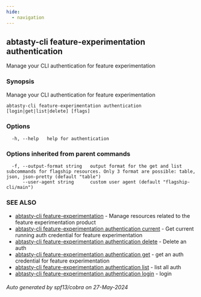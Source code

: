 ```yaml
---
hide:
  - navigation
---
```

## abtasty-cli feature-experimentation authentication

Manage your CLI authentication for feature experimentation

### Synopsis

Manage your CLI authentication for feature experimentation

```
abtasty-cli feature-experimentation authentication [login|get|list|delete] [flags]
```

### Options

```
  -h, --help   help for authentication
```

### Options inherited from parent commands

```
  -f, --output-format string   output format for the get and list subcommands for flagship resources. Only 3 format are possible: table, json, json-pretty (default "table")
      --user-agent string      custom user agent (default "flagship-cli/main")
```

### SEE ALSO

* [abtasty-cli feature-experimentation](abtasty-cli_feature-experimentation.md)	 - Manage resources related to the feature experimentation product
* [abtasty-cli feature-experimentation authentication current](abtasty-cli_feature-experimentation_authentication_current.md)	 - Get current running auth credential for feature experimentation
* [abtasty-cli feature-experimentation authentication delete](abtasty-cli_feature-experimentation_authentication_delete.md)	 - Delete an auth
* [abtasty-cli feature-experimentation authentication get](abtasty-cli_feature-experimentation_authentication_get.md)	 - get an auth credential for feature experimentation
* [abtasty-cli feature-experimentation authentication list](abtasty-cli_feature-experimentation_authentication_list.md)	 - list all auth
* [abtasty-cli feature-experimentation authentication login](abtasty-cli_feature-experimentation_authentication_login.md)	 - login

###### Auto generated by spf13/cobra on 27-May-2024
